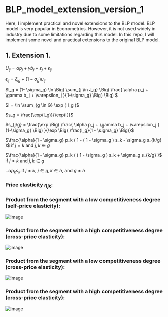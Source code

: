 # BLP_model_extension_version_1
Here, I implement practical and novel extensions to the BLP model. BLP model is very popular in Econometrics. However, it is not used widely in industry due to some limitations regarding this model. In this repo, I will implement some novel and practical extensions to the original BLP model. 

## 1. Extension 1. 

$U_{ij} = \alpha p_j + \gamma b_j + \varepsilon_j + \epsilon_{ij}$

$\epsilon_{ij}=\zeta_{ig} + (1 - \sigma_g) \upsilon_{ij}$

$I_g = (1- \sigma_g) \ln \Big( \sum_{j \in J_g} \Big( \frac{ \alpha p_j + \gamma b_j + \varepsilon_j }{1-\sigma_g} \Big) \Big) $

$I = \ln \\sum_{g \in G} \exp ( I_g )$

$s_g = \frac{\exp(I_g)}{\exp(I)}$

$s_{j/g} = \frac{\exp \Big( \frac{ \alpha p_j + \gamma b_j + \varepsilon_j }{1-\sigma_g} \Big) }{\exp \Big( \frac{I_g}{1 - \sigma_g} \Big)}$

$\frac{\alpha}{1 - \sigma_g} p_k ( 1 - ( 1 - \sigma_g ) s_k - \sigma_g s_{k/g} )$ if $j = k$ and $j, k \in g$

$\frac{\alpha}{1 - \sigma_g} p_k ( ( 1 - \sigma_g ) s_k + \sigma_g s_{k/g} )$ if $j \neq k$ and $j, k \in g$

$-\alpha p_k s_k$ if $j \neq k$, $j \in g, k \in h$, and $g \neq h$

### Price elasticity $\eta_{jk}$:


### Product from the segment with a low competitiveness degree (self-price elasticity): 

![image](https://github.com/tsenguun0106/BLP_model_extension_version_1/assets/60633314/f1834e0c-126c-4426-8a85-de53cb16549d)


### Product from the segment with a high competitiveness degree (cross-price elasticity): 

![image](https://github.com/tsenguun0106/BLP_model_extension_version_1/assets/60633314/5cfe956b-1653-444e-b434-babf9d5d1916)


### Product from the segment with a low competitiveness degree (cross-price elasticity): 

![image](https://github.com/tsenguun0106/BLP_model_extension_version_1/assets/60633314/36b1934d-4c2d-4021-bad5-98fd341218dc)


### Product from the segment with a high competitiveness degree (cross-price elasticity): 

![image](https://github.com/tsenguun0106/BLP_model_extension_version_1/assets/60633314/0b416d29-0640-4556-be59-d617ef743e3a)


